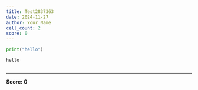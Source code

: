 ```yaml
---
title: Test2837363
date: 2024-11-27
author: Your Name
cell_count: 2
score: 0
---
```


```python
print("hello")
```

    hello



```python

```


---
**Score: 0**